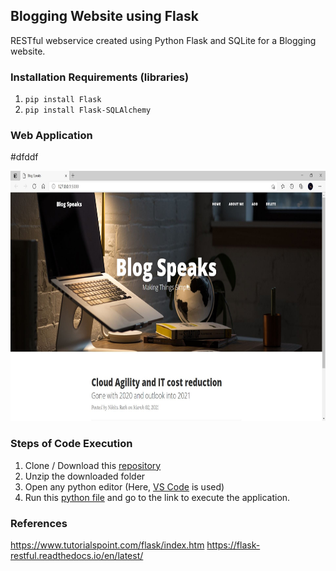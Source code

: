 ## Blogging Website using Flask

RESTful webservice created using Python Flask and SQLite for a Blogging website.

### Installation Requirements (libraries)

  1. ```pip install Flask```
  2. ```pip install Flask-SQLAlchemy```

### Web Application
#dfddf
<div align='center'>
<img src = 'templates/website.JPG' height="400px">
</div>

### Steps of Code Execution

  1. Clone / Download this [repository](https://github.com/nikita9604/Automated-Voice-Controlled-Email-Sender)
  2. Unzip the downloaded folder
  3. Open any python editor (Here, [VS Code](https://code.visualstudio.com/) is used)
  4. Run this [python file](https://github.com/nikita9604/Blogging-Website-using-Flask/blob/main/app.py) and go to the link to execute the application.

### References

https://www.tutorialspoint.com/flask/index.htm
https://flask-restful.readthedocs.io/en/latest/
